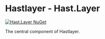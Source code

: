 # Hastlayer - Hast.Layer

[![Hast.Layer NuGet](https://img.shields.io/nuget/v/Hast.Layer?label=Hast.Layer)](https://www.nuget.org/packages/Hast.Layer/)

The central component of Hastlayer.
